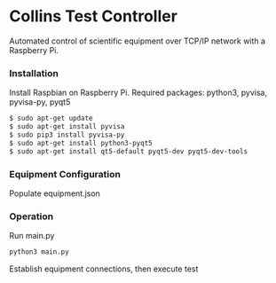 # Collins Test Controller
Automated control of scientific equipment over TCP/IP network with a Raspberry Pi.
### Installation
Install Raspbian on Raspberry Pi.
Required packages: python3, pyvisa, pyvisa-py, pyqt5
```sh
$ sudo apt-get update
$ sudo apt-get install pyvisa
$ sudo pip3 install pyvisa-py
$ sudo apt-get install python3-pyqt5
$ sudo apt-get install qt5-default pyqt5-dev pyqt5-dev-tools
```
### Equipment Configuration
Populate equipment.json
### Operation
Run main.py
```sh
python3 main.py
```
Establish equipment connections, then execute test
